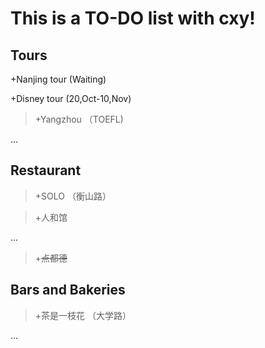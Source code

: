 # This is a TO-DO list with cxy!
## Tours
+Nanjing tour (Waiting)

+Disney tour (20,Oct-10,Nov)

>+Yangzhou （TOEFL)

...
## Restaurant
>+SOLO （衡山路）

>+人和馆 

...
>+~~点都德~~
## Bars and Bakeries
>+茶是一枝花 （大学路）

...
